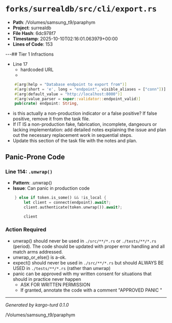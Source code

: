 # `forks/surrealdb/src/cli/export.rs`

- **Path**: /Volumes/samsung_t9/paraphym
- **Project**: surrealdb
- **File Hash**: 6dc978f7  
- **Timestamp**: 2025-10-10T02:16:01.063979+00:00  
- **Lines of Code**: 153

---## Tier 1 Infractions 


- Line 17
  - hardcoded URL
  - 

```rust
	#[arg(help = "Database endpoint to export from")]
	#[arg(short = 'e', long = "endpoint", visible_aliases = ["conn"])]
	#[arg(default_value = "http://localhost:8000")]
	#[arg(value_parser = super::validator::endpoint_valid)]
	pub(crate) endpoint: String,
```

- is this actually a non-production indicator or a false positive? If false positive, remove it from the task file.
- If IT IS a non-production fake, fabrication, incomplete, dangeours or lacking implementation: add detailed notes explaining the issue and plan out the necessary replacement work in sequential steps. 
- Update this section of the task file with the notes and plan.

## Panic-Prone Code


### Line 114: `.unwrap()`

- **Pattern**: .unwrap()
- **Issue**: Can panic in production code

```rust
	} else if token.is_some() && !is_local {
		let client = connect(endpoint).await?;
		client.authenticate(token.unwrap()).await?;

		client
```

### Action Required

- unwrap() should never be used in `./src/**/*.rs` or `./tests/**/*.rs` (period). The code should be updated with proper error handling and all match arms addressed.
- unwrap_or_else() is a-ok. 
- expect() should never be used in `./src/**/*.rs` but should ALWAYS BE USED in `./tests/**/*.rs` (rather than unwrap)
- panic can be approved with my written consent for situations that should in practice never happen  
  - ASK FOR WRITTEN PERMISSION
  - If granted, annotate the code with a comment "APPROVED PANIC "

---

*Generated by kargo-turd 0.1.0*

/Volumes/samsung_t9/paraphym